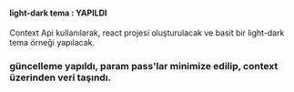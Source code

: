 #### light-dark tema : YAPILDI

Context Api kullanılarak, react projesi oluşturulacak ve basit bir light-dark tema örneği yapılacak.

### güncelleme yapıldı, param pass'lar minimize edilip, context üzerinden veri taşındı.
